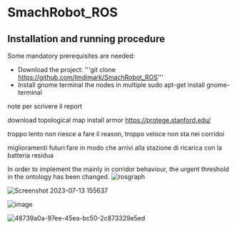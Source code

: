 # SmachRobot_ROS



## Installation and running procedure
Some mandatory prerequisites are needed:
- Download the project: '''git clone https://github.com/Imdimark/SmachRobot_ROS'''
- Install gnome terminal  the nodes in multiple sudo apt-get install gnome-terminal



note per scrivere il report

download topological map
install armor
https://protege.stanford.edu/

troppo lento non riesce a fare il reason, troppo veloce non sta nei corridoi



miglioramenti futuri:fare in modo che arrivi alla stazione di ricarica con la batteria residua

In order to implement the mainly in corridor behaviour, the urgent threshold in the ontology has been changed.
![rosgraph](https://github.com/Imdimark/SmachRobot_ROS/assets/78663960/c9032477-4bab-49e4-8fcd-098970b08404)


![Screenshot 2023-07-13 155637](https://github.com/Imdimark/SmachRobot_ROS/assets/78663960/471cb60b-42c2-490f-9482-4c0e266a9d8f)



![image](https://github.com/Imdimark/SmachRobot_ROS/assets/78663960/5085a9b5-4172-486f-894a-04a6ba1a9bef)

  
![48739a0a-97ee-45ea-bc50-2c873329e5ed](https://github.com/Imdimark/SmachRobot_ROS/assets/78663960/82110b94-637e-4d00-a1e3-1c59031e0e9e)
